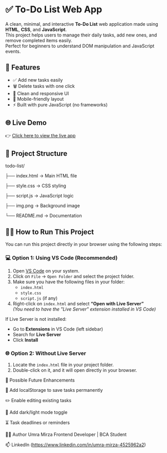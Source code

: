 # ✅ To-Do List Web App

A clean, minimal, and interactive **To-Do List** web application made using **HTML**, **CSS**, and **JavaScript**.  
This project helps users to manage their daily tasks, add new ones, and remove completed items easily.  
Perfect for beginners to understand DOM manipulation and JavaScript events.

## 🚀 Features

- ✅ Add new tasks easily
- 🗑️ Delete tasks with one click
- 🎨 Clean and responsive UI
- 📱 Mobile-friendly layout
- ⚡ Built with pure JavaScript (no frameworks)


## 🌐 Live Demo
👉 [Click here to view the live app](https://umramirza.github.io/To-Do-List/)

## 📁 Project Structure

todo-list/

├── index.html → Main HTML file

├── style.css → CSS styling

├── script.js → JavaScript logic

├── img.png → Background image

└── README.md → Documentation


## 🧑‍💻 How to Run This Project

You can run this project directly in your browser using the following steps:

### 💻 Option 1: Using VS Code (Recommended)

1. Open [VS Code](https://code.visualstudio.com/) on your system.
2. Click on `File` → `Open Folder` and select the project folder.
3. Make sure you have the following files in your folder:
   - `index.html`
   - `style.css`
   - `script.js` (if any)
4. Right-click on `index.html` and select **“Open with Live Server”**  
   _(You need to have the "Live Server" extension installed in VS Code)_

If Live Server is not installed:
- Go to **Extensions** in VS Code (left sidebar)
- Search for **Live Server**
- Click **Install**

### 🌐 Option 2: Without Live Server

1. Locate the `index.html` file in your project folder.
2. Double-click on it, and it will open directly in your browser.


🚧 Possible Future Enhancements


💾 Add localStorage to save tasks permanently

✏️ Enable editing existing tasks

🌙 Add dark/light mode toggle

⏳ Task deadlines or reminders



👩‍🎓 Author
Umra Mirza
Frontend Developer | BCA Student


📫 LinkedIn (https://www.linkedin.com/in/umra-mirza-4525962a2)

